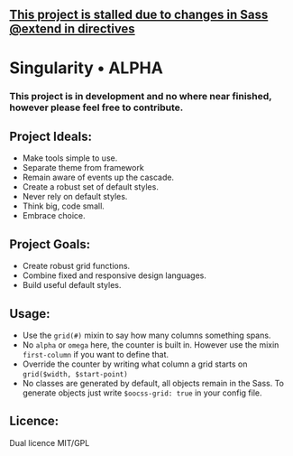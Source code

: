 ## [This project is stalled due to changes in Sass @extend in directives](http://better-style-foundations.scottkellum.com/)

# Singularity • ALPHA

### This project is in development and no where near finished, however please feel free to contribute.

## Project Ideals:

* Make tools simple to use.
* Separate theme from framework
* Remain aware of events up the cascade.
* Create a robust set of default styles.
* Never rely on default styles.
* Think big, code small.
* Embrace choice.

## Project Goals:

* Create robust grid functions.
* Combine fixed and responsive design languages.
* Build useful default styles.

## Usage:

* Use the `grid(#)` mixin to say how many columns something spans.
* No `alpha` or `omega` here, the counter is built in. However use the mixin `first-column` if you want to define that.
* Override the counter by writing what column a grid starts on `grid($width, $start-point)`
* No classes are generated by default, all objects remain in the Sass. To generate objects just write `$oocss-grid: true` in your config file.

## Licence:

Dual licence MIT/GPL